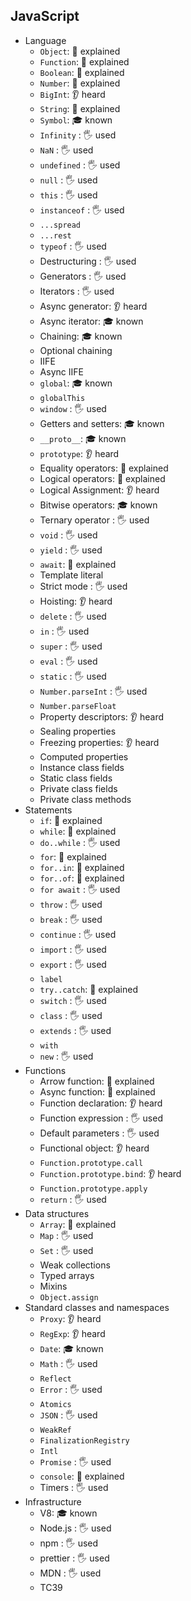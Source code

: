 ## JavaScript

- Language
  - `Object`: 🙋 explained
  - `Function`: 🙋 explained
  - `Boolean`: 🙋 explained
  - `Number`: 🙋 explained
  - `BigInt`: 👂 heard
  - `String`: 🙋 explained
  - `Symbol`: 🎓 known
  - `Infinity` \: 🖐️ used
  - `NaN` \: 🖐️ used
  - `undefined` \: 🖐️ used
  - `null` \: 🖐️ used
  - `this` \: 🖐️ used
  - `instanceof` \: 🖐️ used
  - `...spread`
  - `...rest`
  - `typeof` \: 🖐️ used
  - Destructuring \: 🖐️ used
  - Generators \: 🖐️ used
  - Iterators \: 🖐️ used
  - Async generator: 👂 heard
  - Async iterator: 🎓 known
  - Chaining: 🎓 known
  - Optional chaining
  - IIFE
  - Async IIFE
  - `global`: 🎓 known
  - `globalThis`
  - `window` \: 🖐️ used
  - Getters and setters: 🎓 known
  - `__proto__`: 🎓 known
  - `prototype`: 👂 heard
  - Equality operators: 🙋 explained
  - Logical operators: 🙋 explained
  - Logical Assignment: 👂 heard
  - Bitwise operators: 🎓 known
  - Ternary operator \: 🖐️ used
  - `void` \: 🖐️ used
  - `yield` \: 🖐️ used
  - `await`: 🙋 explained
  - Template literal
  - Strict mode \: 🖐️ used
  - Hoisting: 👂 heard
  - `delete` \: 🖐️ used
  - `in` \: 🖐️ used
  - `super` \: 🖐️ used
  - `eval` \: 🖐️ used
  - `static` \: 🖐️ used
  - `Number.parseInt` \: 🖐️ used
  - `Number.parseFloat`
  - Property descriptors: 👂 heard
  - Sealing properties
  - Freezing properties: 👂 heard
  - Computed properties
  - Instance class fields
  - Static class fields
  - Private class fields
  - Private class methods
- Statements
  - `if`: 🙋 explained
  - `while`: 🙋 explained
  - `do..while` \: 🖐️ used
  - `for`: 🙋 explained
  - `for..in`: 🙋 explained
  - `for..of`: 🙋 explained
  - `for await` \: 🖐️ used
  - `throw` \: 🖐️ used
  - `break` \: 🖐️ used
  - `continue` \: 🖐️ used
  - `import` \: 🖐️ used
  - `export` \: 🖐️ used
  - `label`
  - `try..catch`: 🙋 explained
  - `switch` \: 🖐️ used
  - `class` \: 🖐️ used
  - `extends` \: 🖐️ used
  - `with`
  - `new` \: 🖐️ used
- Functions
  - Arrow function: 🙋 explained
  - Async function: 🙋 explained
  - Function declaration: 👂 heard
  - Function expression \: 🖐️ used
  - Default parameters \: 🖐️ used
  - Functional object: 👂 heard
  - `Function.prototype.call`
  - `Function.prototype.bind`: 👂 heard
  - `Function.prototype.apply`
  - `return` \: 🖐️ used
- Data structures
  - `Array`: 🙋 explained
  - `Map` \: 🖐️ used
  - `Set` \: 🖐️ used
  - Weak collections
  - Typed arrays
  - Mixins
  - `Object.assign`
- Standard classes and namespaces
  - `Proxy`: 👂 heard
  - `RegExp`: 👂 heard
  - `Date`: 🎓 known
  - `Math` \: 🖐️ used
  - `Reflect`
  - `Error` \: 🖐️ used
  - `Atomics`
  - `JSON` \: 🖐️ used
  - `WeakRef`
  - `FinalizationRegistry`
  - `Intl`
  - `Promise` \: 🖐️ used
  - `console`: 🙋 explained
  - Timers \: 🖐️ used
- Infrastructure
  - V8: 🎓 known
  - Node.js \: 🖐️ used
  - npm \: 🖐️ used
  - prettier \: 🖐️ used
  - MDN \: 🖐️ used
  - TC39
